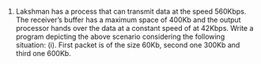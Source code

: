 1. Lakshman has a process that can transmit data at the speed 560Kbps. The receiver’s
buffer has a maximum space of 400Kb and the output processor hands over the data at a
constant speed of at 42Kbps. Write a program depicting the above scenario considering
the following situation:
(i). First packet is of the size 60Kb, second one 300Kb and third one 600Kb. 
